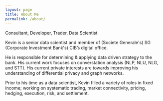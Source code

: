 ```yaml
---
layout: page
title: About Me
permalink: /about/
---
```


Consultant, Developer, Trader, Data Scientist

Kevin is a senior data scientist and member of (Societe Generale's) SG (Corporate Investment Bank's) CIB’s digital office. 

He is responsible for determining & applying data driven strategy to the bank. His current work focuses on converstation analysis (NLP, NLU, NLG, and STT). His current private interests are towards improving his understanding of differential privacy and graph networks.

Prior to his time as a data scientist, Kevin filled a variety of roles in fixed income; working on systematic trading, market connectivity, pricing, hedging, execution, risk, and settlement.
